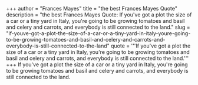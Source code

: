 +++
author = "Frances Mayes"
title = "the best Frances Mayes Quote"
description = "the best Frances Mayes Quote: If you've got a plot the size of a car or a tiny yard in Italy, you're going to be growing tomatoes and basil and celery and carrots, and everybody is still connected to the land."
slug = "if-youve-got-a-plot-the-size-of-a-car-or-a-tiny-yard-in-italy-youre-going-to-be-growing-tomatoes-and-basil-and-celery-and-carrots-and-everybody-is-still-connected-to-the-land"
quote = '''If you've got a plot the size of a car or a tiny yard in Italy, you're going to be growing tomatoes and basil and celery and carrots, and everybody is still connected to the land.'''
+++
If you've got a plot the size of a car or a tiny yard in Italy, you're going to be growing tomatoes and basil and celery and carrots, and everybody is still connected to the land.
